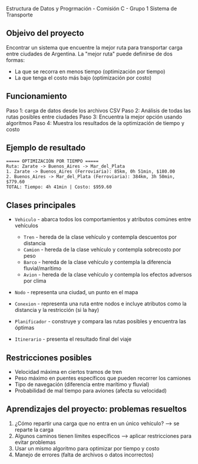 Estructura de Datos y Progrmación - Comisión C - Grupo 1
Sistema de Transporte

## Objeivo del proyecto

Encontrar un sistema que encuentre la mejor ruta para transportar carga entre ciudades de Argentina. La "mejor ruta" puede definirse de dos formas:
- La que se recorra en menos tiempo (optimización por tiempo)
- La que tenga el costo más bajo (optimización por costo)


## Funcionamiento

Paso 1: carga de datos desde los archivos CSV
Paso 2: Análisis de todas las rutas posibles entre ciudades
Paso 3: Encuentra la mejor opción usando algoritmos 
Paso 4: Muestra los resultados de la optimización de tiempo y costo


## Ejemplo de resultado

```
===== OPTIMIZACIÓN POR TIEMPO =====
Ruta: Zarate -> Buenos_Aires -> Mar_del_Plata
1. Zarate -> Buenos_Aires (Ferroviaria): 85km, 0h 51min, $180.00
2. Buenos_Aires -> Mar_del_Plata (Ferroviaria): 384km, 3h 50min, $779.60
TOTAL: Tiempo: 4h 41min | Costo: $959.60
```

## Clases principales
  - `Vehiculo` - abarca todos los comportamientos y atributos comúnes entre vehículos
    - `Tren` - hereda de la clase vehículo y contempla descuentos por distancia
    - `Camion` - hereda de la clase vehículo y contempla sobrecosto por peso
    - `Barco` - hereda de la clase vehículo y contempla la diferencia fluvial/marítimo
    - `Avion` - hereda de la clase vehículo y contempla los efectos adversos por clima

- `Nodo` - representa una ciudad, un punto en el mapa
- `Conexion` - representa una ruta entre nodos e incluye atributos como la distancia y la restricción (si la hay)
- `Planificador` - construye y compara las rutas posibles y encuentra las óptimas
- `Itinerario` - presenta el resultado final del viaje

## Restricciones posibles 
- Velocidad máxima en ciertos tramos de tren
- Peso máximo en puentes específicos que pueden recorrer los camiones 
- Tipo de navegación (diferencia entre marítimo y fluvial)
- Probabilidad de mal tiempo para aviones (afecta su velocidad)


## Aprendizajes del proyecto: problemas resueltos

1. ¿Cómo repartir una carga que no entra en un único vehículo? --> se reparte la carga
2. Algunos caminos tienen límites específicos --> aplicar restricciones para evitar problemas
3. Usar un mismo algoritmo para optimizar por tiempo y costo
4. Manejo de errores (falta de archivos o datos incorrectos)